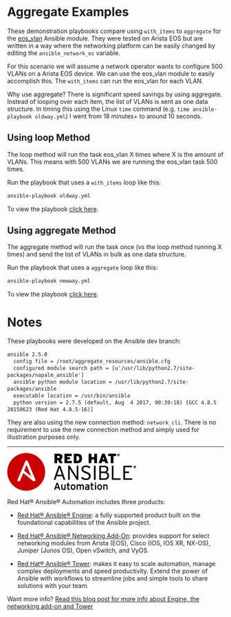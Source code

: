 # Aggregate Examples
These demonstration playbooks compare using `with_items` to `aggregate` for the [eos_vlan](https://docs.ansible.com/ansible/latest/eos_vlan_module.html) Ansible module.  They were tested on Arista EOS but are written in a way where the networking platform can be easily changed by editing the `ansible_network_os` variable.

For this scenario we will assume a network operator wants to configure 500 VLANs on a Arista EOS device.  We can use the eos_vlan module to easily accomplish this.  The `with_items` can run the eos_vlan for each VLAN.

Why use aggregate?  There is significant speed savings by using aggregate.  Instead of looping over each item, the list of VLANs is sent as one data structure.  In timing this using the Linux `time` command (e.g. `time ansible-playbook oldway.yml`) I went from 18 minutes+ to around 10 seconds.

## Using loop Method
The loop method will run the task eos_vlan X times where X is the amount of VLANs.  This means with 500 VLANs we are running the eos_vlan task 500 times.

Run the playbook that uses a `with_items` loop like this:
```bash
ansible-playbook oldway.yml
```
To view the playbook [click here](oldway.yml).

## Using aggregate Method
The aggregate method will run the task once (vs the loop method running X times) and send the list of VLANs in bulk as one data structure.

Run the playbook that uses a `aggregate` loop like this:
```bash
ansible-playbook newway.yml
```
To view the playbook [click here](newway.yml).

# Notes
These playbooks were developed on the Ansible dev branch:
```
ansible 2.5.0
  config file = /root/aggregate_resources/ansible.cfg
  configured module search path = [u'/usr/lib/python2.7/site-packages/napalm_ansible']
  ansible python module location = /usr/lib/python2.7/site-packages/ansible
  executable location = /usr/bin/ansible
  python version = 2.7.5 (default, Aug  4 2017, 00:39:18) [GCC 4.8.5 20150623 (Red Hat 4.8.5-16)]
```
They are also using the new connection method: `network_cli`.  There is no requirement to use the new connection method and simply used for illustration purposes only.  

 ---
![Red Hat Ansible Automation](rh-ansible-automation.png)

Red Hat® Ansible® Automation includes three products:

- [Red Hat® Ansible® Engine](https://www.ansible.com/ansible-engine): a fully supported product built on the foundational capabilities of the Ansible project.

- [Red Hat® Ansible® Networking Add-On](https://www.ansible.com/ansible-engine): provides support for select networking modules from Arista (EOS), Cisco (IOS, IOS XR, NX-OS), Juniper (Junos OS), Open vSwitch, and VyOS.

- [Red Hat® Ansible® Tower](https://www.ansible.com/tower): makes it easy to scale automation, manage complex deployments and speed productivity. Extend the power of Ansible with workflows to streamline jobs and simple tools to share solutions with your team.

Want more info?
[Read this blog post for more info about Engine, the networking add-on and Tower](https://www.ansible.com/blog/red-hat-ansible-automation-engine-vs-tower)
